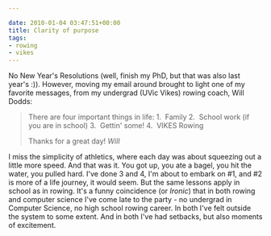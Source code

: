 ```yaml
---

date: 2010-01-04 03:47:51+00:00
title: Clarity of purpose
tags:
- rowing
- vikes
---
```


No New Year's Resolutions (well, finish my PhD, but that was also last year's :)). However, moving my email around brought to light one of my favorite messages, from my undergrad (UVic Vikes) rowing coach, Will Dodds:


<blockquote>There are four important things in life:
1.  Family
2.  School work (if you are in school)
3.  Gettin' some!
4.  VIKES Rowing

Thanks for a great day!
_Will_</blockquote>


I miss the simplicity of athletics, where each day was about squeezing out a little more speed. And that was it. You got up, you ate a bagel, you hit the water, you pulled hard. I've done 3 and 4, I'm about to embark on #1, and #2 is more of a life journey, it would seem. But the same lessons apply in school as in rowing. It's a funny coincidence (or _Ironic_) that in both rowing and computer science I've come late to the party - no undergrad in Computer Science, no high school rowing career. In both I've felt outside the system to some extent. And in both I've had setbacks, but also moments of excitement.
